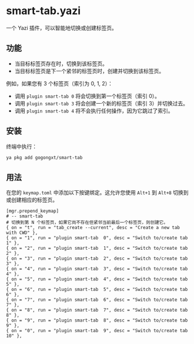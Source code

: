 # smart-tab.yazi

一个 Yazi 插件，可以智能地切换或创建标签页。

## 功能

- 当目标标签页存在时，切换到该标签页。
- 当目标标签页是下一个紧邻的标签页时，创建并切换到该标签页。

例如，如果您有 3 个标签页（索引为 0, 1, 2）：

- 调用 `plugin smart-tab 0` 将会切换到第一个标签页（索引 0）。
- 调用 `plugin smart-tab 3` 将会创建一个新的标签页（索引 3）并切换过去。
- 调用 `plugin smart-tab 4` 将不会执行任何操作，因为它跳过了索引。

## 安装

终端中执行：

```bash
ya pkg add gogongxt/smart-tab
```

## 用法

在您的 `keymap.toml` 中添加以下按键绑定。这允许您使用 `Alt+1` 到 `Alt+8` 切换到或创建相应的标签页。

```plaintext
[mgr.prepend_keymap]
# -- smart-tab
# 切换到第 N 个标签页，如果它尚不存在但紧邻当前最后一个标签页，则创建它。
{ on = "t", run = "tab_create --current", desc = "Create a new tab with CWD" },
{ on = "1", run = "plugin smart-tab  0", desc = "Switch to/create tab 1" },
{ on = "2", run = "plugin smart-tab  1", desc = "Switch to/create tab 2" },
{ on = "3", run = "plugin smart-tab  2", desc = "Switch to/create tab 3" },
{ on = "4", run = "plugin smart-tab  3", desc = "Switch to/create tab 4" },
{ on = "5", run = "plugin smart-tab  4", desc = "Switch to/create tab 5" },
{ on = "6", run = "plugin smart-tab  5", desc = "Switch to/create tab 6" },
{ on = "7", run = "plugin smart-tab  6", desc = "Switch to/create tab 7" },
{ on = "8", run = "plugin smart-tab  7", desc = "Switch to/create tab 8" },
{ on = "9", run = "plugin smart-tab  8", desc = "Switch to/create tab 9" },
{ on = "0", run = "plugin smart-tab  9", desc = "Switch to/create tab 10" },
```
